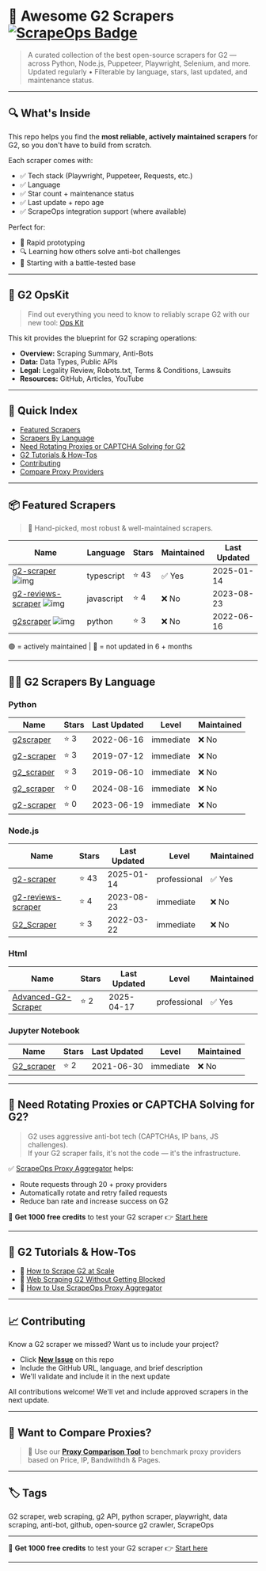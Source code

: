 # 🛒 Awesome G2 Scrapers [![ScrapeOps Badge](https://img.shields.io/badge/powered_by-ScrapeOps-blue)](https://scrapeops.io)

> A curated collection of the best open-source scrapers for G2 — across Python, Node.js, Puppeteer, Playwright, Selenium, and more.  
> Updated regularly • Filterable by language, stars, last updated, and maintenance status.

---

## 🔍 What's Inside
This repo helps you find the **most reliable, actively maintained scrapers** for G2, so you don't have to build from scratch.  

Each scraper comes with:

- ✅ Tech stack (Playwright, Puppeteer, Requests, etc.)
- ✅ Language
- ✅ Star count + maintenance status
- ✅ Last update + repo age
- ✅ ScrapeOps integration support (where available)

Perfect for:  
- 🧪 Rapid prototyping  
- 🔍 Learning how others solve anti-bot challenges  
- 🚀 Starting with a battle-tested base

---

## 🧠 G2 OpsKit
> Find out everything you need to know to reliably scrape G2 with our new tool: [Ops Kit](https://scrapeops.io/websites/g2)

This kit provides the blueprint for G2 scraping operations:
- **Overview:** Scraping Summary, Anti-Bots
- **Data:** Data Types, Public APIs
- **Legal:** Legality Review, Robots.txt, Terms & Conditions, Lawsuits
- **Resources:** GitHub, Articles, YouTube

---

## 📑 Quick Index
- [Featured Scrapers](#featured-g2-scrapers)
- [Scrapers By Language](#g2-scrapers-by-language)
- [Need Rotating Proxies or CAPTCHA Solving for G2](#rotating-proxies-or-captcha-solving-for-g2)
- [G2 Tutorials & How-Tos](#g2-tutorials)
- [Contributing](#contributing)
- [Compare Proxy Providers](#compare-proxies)

---

## 📦 Featured Scrapers <a id="featured-g2-scrapers"></a>
> 🏅 Hand-picked, most robust & well-maintained scrapers.

| Name | Language | Stars | Maintained | Last Updated |
|------|----------|-------|------------|--------------|
| [g2-scraper](https://github.com/omkarcloud/g2-scraper) ![img](https://github.com/omkarcloud.png?size=20) | typescript | ⭐ 43 | ✅ Yes | 2025-01-14 |
| [g2-reviews-scraper](https://github.com/crawlbase/g2-reviews-scraper) ![img](https://github.com/crawlbase.png?size=20) | javascript | ⭐ 4 | ❌ No | 2023-08-23 |
| [g2scraper](https://github.com/anusha-xox/g2scraper) ![img](https://github.com/anusha-xox.png?size=20) | python | ⭐ 3 | ❌ No | 2022-06-16 |

🟢 = actively maintained \| 🔴 = not updated in 6 + months

---

## 🧑‍💻 G2 Scrapers By Language <a id="g2-scrapers-by-language"></a>
### Python
| Name | Stars | Last Updated | Level | Maintained |
|------|-------|--------------|-------|------------|
| [g2scraper](https://github.com/anusha-xox/g2scraper) | ⭐ 3 | 2022-06-16 | immediate | ❌ No |
| [g2-scraper](https://github.com/jacobsuh/g2-scraper) | ⭐ 3 | 2019-07-12 | immediate | ❌ No |
| [g2_scraper](https://github.com/dorg-bgonzalez/g2_scraper) | ⭐ 3 | 2019-06-10 | immediate | ❌ No |
| [g2_scraper](https://github.com/danydin/g2_scraper) | ⭐ 0 | 2024-08-16 | immediate | ❌ No |
| [g2-scraper](https://github.com/fsmaestro/g2-scraper) | ⭐ 0 | 2023-06-19 | immediate | ❌ No |


### Node.js
| Name | Stars | Last Updated | Level | Maintained |
|------|-------|--------------|-------|------------|
| [g2-scraper](https://github.com/omkarcloud/g2-scraper) | ⭐ 43 | 2025-01-14 | professional | ✅ Yes |
| [g2-reviews-scraper](https://github.com/crawlbase/g2-reviews-scraper) | ⭐ 4 | 2023-08-23 | immediate | ❌ No |
| [G2_Scraper](https://github.com/AnonymousAAArdvark/G2_Scraper) | ⭐ 3 | 2022-03-22 | immediate | ❌ No |


### Html
| Name | Stars | Last Updated | Level | Maintained |
|------|-------|--------------|-------|------------|
| [Advanced-G2-Scraper](https://github.com/biegehydra/Advanced-G2-Scraper) | ⭐ 2 | 2025-04-17 | professional | ✅ Yes |


### Jupyter Notebook
| Name | Stars | Last Updated | Level | Maintained |
|------|-------|--------------|-------|------------|
| [G2_scraper](https://github.com/NeoJersey/G2_scraper) | ⭐ 2 | 2021-06-30 | immediate | ❌ No |

---

## 🔐 Need Rotating Proxies or CAPTCHA Solving for G2?<a id="rotating-proxies-or-captcha-solving-for-g2"></a>

> G2 uses aggressive anti-bot tech (CAPTCHAs, IP bans, JS challenges).  
> If your G2 scraper fails, it's not the code — it's the infrastructure.

✅ [ScrapeOps Proxy Aggregator](https://scrapeops.io/proxy-aggregator/) helps:  
- Route requests through 20 + proxy providers  
- Automatically rotate and retry failed requests  
- Reduce ban rate and increase success on G2

🎁 **Get 1000 free credits** to test your G2 scraper 👉 [Start here](https://scrapeops.io)

---

## 🧠 G2 Tutorials & How-Tos<a id="g2-tutorials"></a>
- 📘 [How to Scrape G2 at Scale](https://scrapeops.io/websites/g2/how-to-scrape-g2)
- 🔐 [Web Scraping G2 Without Getting Blocked](https://scrapeops.io/web-scraping-playbook/web-scraping-without-getting-blocked/)
- 🧪 [How to Use ScrapeOps Proxy Aggregator](https://scrapeops.io/docs/web-scraping-proxy-api-aggregator/quickstart/)

---

## 📈 Contributing<a id="contributing"></a>

Know a G2 scraper we missed? Want us to include your project?

- Click **[New Issue](../../issues/new)** on this repo
- Include the GitHub URL, language, and brief description
- We'll validate and include it in the next update

All contributions welcome! We'll vet and include approved scrapers in the next update.

---

## 📣 Want to Compare Proxies?<a id="compare-proxies"></a>

> 📰 Use our [**Proxy Comparison Tool**](https://scrapeops.io/proxy-providers/comparison/) to benchmark proxy providers based on Price, IP, Bandwithdh & Pages.

---

## 🏷 Tags
G2 scraper, web scraping, g2 API, python scraper, playwright, data scraping, anti-bot, github, open-source g2 crawler, ScrapeOps


---

🎁 **Get 1000 free credits** to test your G2 scraper 👉 [Start here](https://scrapeops.io)

---